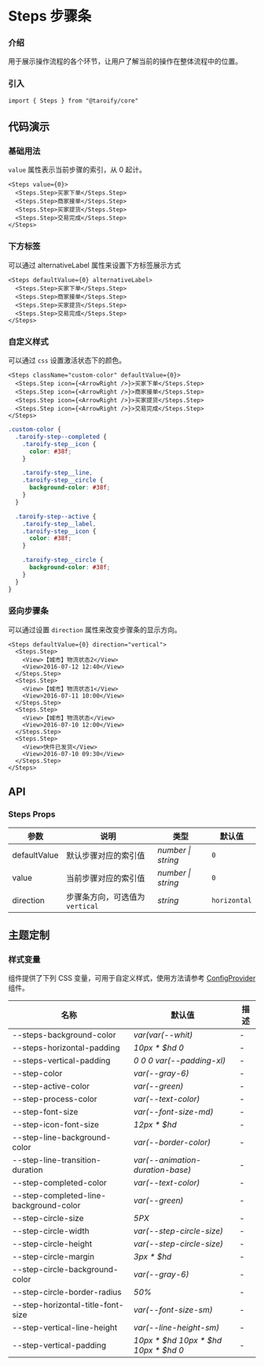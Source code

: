 # Steps 步骤条

### 介绍

用于展示操作流程的各个环节，让用户了解当前的操作在整体流程中的位置。

### 引入

```tsx
import { Steps } from "@taroify/core"
```

## 代码演示

### 基础用法

`value` 属性表示当前步骤的索引，从 0 起计。

```tsx
<Steps value={0}>
  <Steps.Step>买家下单</Steps.Step>
  <Steps.Step>商家接单</Steps.Step>
  <Steps.Step>买家提货</Steps.Step>
  <Steps.Step>交易完成</Steps.Step>
</Steps>
```

### 下方标签

可以通过 alternativeLabel 属性来设置下方标签展示方式

```tsx
<Steps defaultValue={0} alternativeLabel>
  <Steps.Step>买家下单</Steps.Step>
  <Steps.Step>商家接单</Steps.Step>
  <Steps.Step>买家提货</Steps.Step>
  <Steps.Step>交易完成</Steps.Step>
</Steps>
```

### 自定义样式

可以通过 `css` 设置激活状态下的颜色。

```tsx
<Steps className="custom-color" defaultValue={0}>
  <Steps.Step icon={<ArrowRight />}>买家下单</Steps.Step>
  <Steps.Step icon={<ArrowRight />}>商家接单</Steps.Step>
  <Steps.Step icon={<ArrowRight />}>买家提货</Steps.Step>
  <Steps.Step icon={<ArrowRight />}>交易完成</Steps.Step>
</Steps>
```

```scss
.custom-color {
  .taroify-step--completed {
    .taroify-step__icon {
      color: #38f;
    }

    .taroify-step__line,
    .taroify-step__circle {
      background-color: #38f;
    }
  }

  .taroify-step--active {
    .taroify-step__label,
    .taroify-step__icon {
      color: #38f;
    }

    .taroify-step__circle {
      background-color: #38f;
    }
  }
}
```

### 竖向步骤条

可以通过设置 `direction` 属性来改变步骤条的显示方向。

```tsx
<Steps defaultValue={0} direction="vertical">
  <Steps.Step>
    <View>【城市】物流状态2</View>
    <View>2016-07-12 12:40</View>
  </Steps.Step>
  <Steps.Step>
    <View>【城市】物流状态1</View>
    <View>2016-07-11 10:00</View>
  </Steps.Step>
  <Steps.Step>
    <View>【城市】物流状态</View>
    <View>2016-07-10 12:00</View>
  </Steps.Step>
  <Steps.Step>
    <View>快件已发货</View>
    <View>2016-07-10 09:30</View>
  </Steps.Step>
</Steps>
```

## API

### Steps Props

| 参数 | 说明 | 类型 | 默认值 |
| --- | --- | --- | --- |
| defaultValue | 默认步骤对应的索引值 | _number \| string_ | `0` |
| value | 当前步骤对应的索引值 | _number \| string_ | `0` |
| direction | 步骤条方向，可选值为 `vertical` | _string_ | `horizontal` |

## 主题定制

### 样式变量

组件提供了下列 CSS 变量，可用于自定义样式，使用方法请参考 [ConfigProvider](/components/config-provider/) 组件。

| 名称                                     | 默认值                                  | 描述  |
|----------------------------------------|--------------------------------------|-----|
| --steps-background-color               | _var(var(--whit)_                    | -   |
| --steps-horizontal-padding             | _10px * $hd 0_                       | -   |
| --steps-vertical-padding               | _0 0 0 var(--padding-xl)_            | -   |
| --step-color                           | _var(--gray-6)_                      | -   |
| --step-active-color                    | _var(--green)_                       | -   |
| --step-process-color                   | _var(--text-color)_                  | -   |
| --step-font-size                       | _var(--font-size-md)_                | -   |
| --step-icon-font-size                  | _12px * $hd_                         | -   |
| --step-line-background-color           | _var(--border-color)_                | -   |
| --step-line-transition-duration        | _var(--animation-duration-base)_     | -   |
| --step-completed-color                 | _var(--text-color)_                  | -   |
| --step-completed-line-background-color | _var(--green)_                       | -   |
| --step-circle-size                     | _5PX_                                | -   |
| --step-circle-width                    | _var(--step-circle-size)_            | -   |
| --step-circle-height                   | _var(--step-circle-size)_            | -   |
| --step-circle-margin                   | _3px * $hd_                          | -   |
| --step-circle-background-color         | _var(--gray-6)_                      | -   |
| --step-circle-border-radius            | _50%_                                | -   |
| --step-horizontal-title-font-size      | _var(--font-size-sm)_                | -   |
| --step-vertical-line-height            | _var(--line-height-sm)_              | -   |
| --step-vertical-padding                | _10px * $hd 10px * $hd 10px * $hd 0_ | -   |
